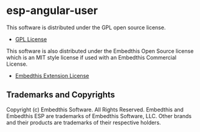 esp-angular-user
===

This software is distributed under the GPL open source license.

* [GPL License](http://www.gnu.org/licenses/gpl-2.0.html)

This software is also distributed under the Embedthis Open Source
license which is an MIT style license if used with an Embedthis
Commercial License.

* [Embedthis Extension License](https://embedthis.com/licensing/extension.html)

Trademarks and Copyrights
---
Copyright (c) Embedthis Software. All Rights Reserved.
Embedthis and Embedthis ESP are trademarks of Embedthis Software, LLC.
Other brands and their products are trademarks of their respective holders.
